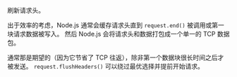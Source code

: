 <!-- YAML
added: v1.6.0
-->

刷新请求头。

出于效率的考虑，Node.js 通常会缓存请求头直到 `request.end()` 被调用或第一块请求数据被写入。
然后 Node.js 会将请求头和数据打包成一个单一的 TCP 数据包。

通常那是期望的（因为它节省了 TCP 往返），除非第一个数据块很长时间之后才被发送。
`request.flushHeaders()` 可以绕过最优选择并提前开始请求。

